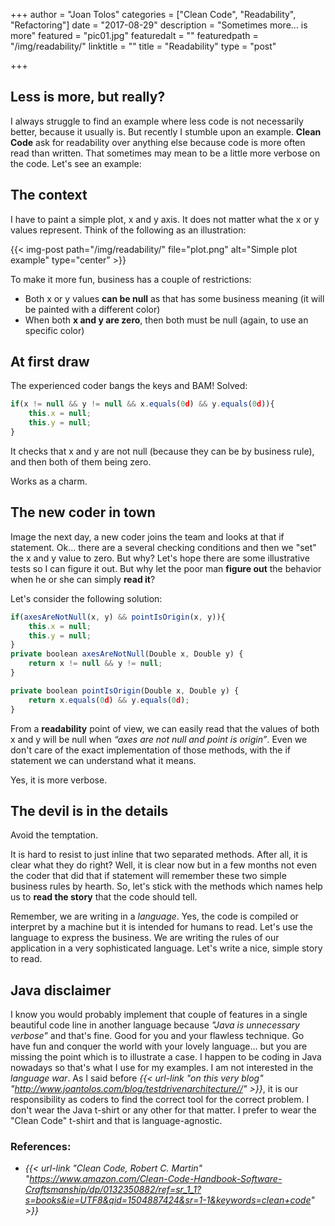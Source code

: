 +++
author = "Joan Tolos"
categories = ["Clean Code", "Readability", "Refactoring"]
date = "2017-08-29"
description = "Sometimes more... is more"
featured = "pic01.jpg"
featuredalt = ""
featuredpath = "/img/readability/"
linktitle = ""
title = "Readability"
type = "post"

+++

## Less is more, but really?

I always struggle to find an example where less code is not necessarily better, because it usually is. But recently I stumble upon an example. **Clean Code** ask for readability over anything else because code is more often read than written. That sometimes may mean to be a little more verbose on the code. Let's see an example:

## The context

I have to paint a simple plot, x and y axis. It does not matter what the x or y values represent. Think of the following as an illustration:

{{< img-post path="/img/readability/" file="plot.png" alt="Simple plot example" type="center" >}}

To make it more fun, business has a couple of restrictions:

* Both x or y values **can be null** as that has some business meaning (it will be painted with a different color)
* When both **x and y are zero**, then both must be null (again, to use an specific color)

## At first draw

The experienced coder bangs the keys and BAM! Solved:

```javascript
if(x != null && y != null && x.equals(0d) && y.equals(0d)){
    this.x = null;
    this.y = null;
}
```

It checks that x and y are not null (because they can be by business rule), and then both of them being zero.

Works as a charm.

## The new coder in town

Image the next day, a new coder joins the team and looks at that if statement. Ok... there are a several checking conditions and then we "set" the x and y value to zero. But why? Let's hope there are some illustrative tests so I can figure it out. But why let the poor man **figure out** the behavior when he or she can simply **read it**?

Let's consider the following solution:

```javascript
if(axesAreNotNull(x, y) && pointIsOrigin(x, y)){
    this.x = null;
    this.y = null;
}
private boolean axesAreNotNull(Double x, Double y) {
    return x != null && y != null;
}

private boolean pointIsOrigin(Double x, Double y) {
    return x.equals(0d) && y.equals(0d);
}
```

From a **readability** point of view, we can easily read that the values of both x and y will be null when _“axes are not null and point is origin”_. Even we don't care of the exact implementation of those methods, with the if statement we can understand what it means.

Yes, it is more verbose.

## The devil is in the details

Avoid the temptation.

It is hard to resist to just inline that two separated methods. After all, it is clear what they do right? Well, it is clear now but in a few months not even the coder that did that if statement will remember these two simple business rules by hearth. So, let's stick with the methods which names help us to **read the story** that the code should tell.

Remember, we are writing in a _language_. Yes, the code is compiled or interpret by a machine but it is intended for humans to read. Let's use the language to express the business. We are writing the rules of our application in a very sophisticated language. Let's write a nice, simple story to read.  

## Java disclaimer

I know you would probably implement that couple of features in a single beautiful code line in another language because _"Java is unnecessary verbose"_ and that's fine. Good for you and your flawless technique. Go have fun and conquer the world with your lovely language... but you are missing the point which is to illustrate a case. I happen to be coding in Java nowadays so that's what I use for my examples. I am not interested in the _language war_. As I said before _{{< url-link "on this very blog" "http://www.joantolos.com/blog/testdrivenarchitecture//" >}}_, it is our responsibility as coders to find the correct tool for the correct problem. I don't wear the Java t-shirt or any other for that matter. I prefer to wear the "Clean Code" t-shirt and that is language-agnostic.

### References:

* _{{< url-link "Clean Code, Robert C. Martin" "https://www.amazon.com/Clean-Code-Handbook-Software-Craftsmanship/dp/0132350882/ref=sr_1_1?s=books&ie=UTF8&qid=1504887424&sr=1-1&keywords=clean+code" >}}_    
